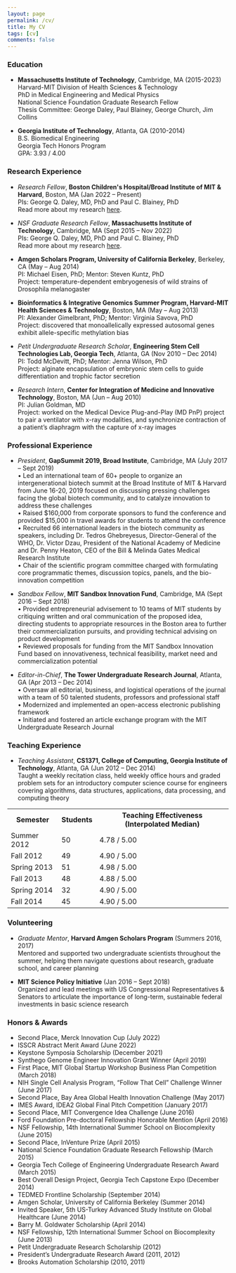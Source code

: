 ```yaml
---
layout: page
permalink: /cv/
title: My CV
tags: [cv]
comments: false
---
```


### Education

* <b>Massachusetts Institute of Technology</b>, Cambridge, MA (2015-2023)<br>
Harvard-MIT Division of Health Sciences & Technology<br>
PhD in Medical Engineering and Medical Physics<br>
National Science Foundation Graduate Research Fellow<br>
Thesis Committee: George Daley, Paul Blainey, George Church, Jim Collins

* <b>Georgia Institute of Technology</b>, Atlanta, GA (2010-2014)<br>
B.S. Biomedical Engineering<br>
Georgia Tech Honors Program<br>
GPA: 3.93 / 4.00<br>


### Research Experience

* <i>Research Fellow</i>, <b>Boston Children's Hospital/Broad Institute of MIT & Harvard</b>, Boston, MA (Jan 2022 – Present) <br>
PIs: George Q. Daley, MD, PhD and Paul C. Blainey, PhD <br>
Read more about my research <a href="{{ site.url }}/research" target="_blank">here</a>.

* <i>NSF Graduate Research Fellow</i>, <b>Massachusetts Institute of Technology</b>, Cambridge, MA (Sept 2015 – Nov 2022) <br>
PIs: George Q. Daley, MD, PhD and Paul C. Blainey, PhD <br>
Read more about my research <a href="{{ site.url }}/research" target="_blank">here</a>.

* <b>Amgen Scholars Program, University of California Berkeley</b>, Berkeley, CA (May – Aug 2014) <br>
PI: Michael Eisen, PhD; Mentor: Steven Kuntz, PhD <br>
Project: temperature-dependent embryogenesis of wild strains of Drosophila melanogaster

* <b>Bioinformatics & Integrative Genomics Summer Program, Harvard-MIT Health Sciences & Technology</b>, Boston, MA (May – Aug 2013) <br>
PI: Alexander Gimelbrant, PhD; Mentor: Virginia Savova, PhD <br>
Project: discovered that monoallelically expressed autosomal genes exhibit allele-specific methylation bias 

* <i>Petit Undergraduate Research Scholar</i>, <b>Engineering Stem Cell Technologies Lab, Georgia Tech</b>, Atlanta, GA (Nov 2010 – Dec 2014) <br>
PI: Todd McDevitt, PhD; Mentor: Jenna Wilson, PhD <br>
Project: alginate encapsulation of embryonic stem cells to guide differentiation and trophic factor secretion

* <i>Research Intern</i>, <b>Center for Integration of Medicine and Innovative Technology</b>, Boston, MA (Jun – Aug 2010) <br>
PI: Julian Goldman, MD <br>
Project: worked on the Medical Device Plug-and-Play (MD PnP) project to pair a ventilator with x-ray modalities, and synchronize contraction of a patient’s diaphragm with the capture of x-ray images


### Professional Experience

* <i>President</i>, <b>GapSummit 2019, Broad Institute</b>, Cambridge, MA (July 2017 – Sept 2019) <br>
• Led an international team of 60+ people to organize an intergenerational biotech summit at the Broad Institute of MIT & Harvard from June 16-20, 2019 focused on discussing pressing challenges facing the global biotech community, and to catalyze innovation to address these challenges <br>
• Raised $160,000 from corporate sponsors to fund the conference and provided $15,000 in travel awards for students to attend the conference <br>
• Recruited 66 international leaders in the biotech community as speakers, including Dr. Tedros Ghebreyesus, Director-General of the WHO, Dr. Victor Dzau, President of the National Academy of Medicine and Dr. Penny Heaton, CEO of the Bill & Melinda Gates Medical Research Institute  <br>
• Chair of the scientific program committee charged with formulating core programmatic themes, discussion topics, panels, and the bio-innovation competition

* <i>Sandbox Fellow</i>, <b>MIT Sandbox Innovation Fund</b>, Cambridge, MA (Sept 2016 – Sept 2018) <br>
• Provided entrepreneurial advisement to 10 teams of MIT students by critiquing written and oral communication of the proposed idea, directing students to appropriate resources in the Boston area to further their commercialization pursuits, and providing technical advising on product development <br>
• Reviewed proposals for funding from the MIT Sandbox Innovation Fund based on innovativeness, technical feasibility, market need and commercialization potential 

* <i>Editor-in-Chief</i>, <b>The Tower Undergraduate Research Journal</b>, Atlanta, GA (Apr 2013 – Dec 2014) <br>
• Oversaw all editorial, business, and logistical operations of the journal with a team of 50 talented students, professors and professional staff <br>
• Modernized and implemented an open-access electronic publishing framework <br>
• Initiated and fostered an article exchange program with the MIT Undergraduate Research Journal


### Teaching Experience

* <i>Teaching Assistant</i>, <b>CS1371, College of Computing, Georgia Institute of Technology</b>, Atlanta, GA (Jun 2012 – Dec 2014) <br>
Taught a weekly recitation class, held weekly office hours and graded problem sets for an introductory computer science course for engineers covering algorithms, data structures, applications, data processing, and computing theory <br>

<table>
  <tr>
    <th>Semester</th>
    <th>Students</th>
    <th>Teaching Effectiveness (Interpolated Median)</th>
  </tr>
  <tr>
    <td>Summer 2012</td>
    <td>50</td>
    <td>4.78 / 5.00</td>
  </tr>
  <tr>
    <td>Fall 2012</td>
    <td>49</td>
    <td>4.90 / 5.00</td>
  </tr>
  <tr>
    <td>Spring 2013</td>
    <td>51</td>
    <td>4.98 / 5.00</td>
  </tr>
  <tr>
    <td>Fall 2013</td>
    <td>48</td>
    <td>4.88 / 5.00</td>
  </tr>
  <tr>
    <td>Spring 2014</td>
    <td>32</td>
    <td>4.90 / 5.00</td>
  </tr>
  <tr>
    <td>Fall 2014</td>
    <td>45</td>
    <td>4.90 / 5.00</td>
  </tr>
</table>


### Volunteering

* <i>Graduate Mentor</i>, <b>Harvard Amgen Scholars Program</b> (Summers 2016, 2017) <br>
Mentored and supported two undergraduate scientists throughout the summer, helping them navigate questions about research, graduate school, and career planning

* <b>MIT Science Policy Initiative</b> (Jan 2016 – Sept 2018) <br>
Organized and lead meetings with US Congressional Representatives & Senators to articulate the importance of long-term, sustainable federal investments in basic science research


### Honors & Awards

* Second Place, Merck Innovation Cup (July 2022)
* ISSCR Abstract Merit Award (June 2022)
* Keystone Symposia Scholarship (December 2021)
* Synthego Genome Engineer Innovation Grant Winner (April 2019)
* First Place, MIT Global Startup Workshop Business Plan Competition (March 2018)
* NIH Single Cell Analysis Program, “Follow That Cell” Challenge Winner (June 2017)
* Second Place, Bay Area Global Health Innovation Challenge (May 2017)
* IMES Award, IDEA2 Global Final Pitch Competition (January 2017)
* Second Place, MIT Convergence Idea Challenge (June 2016)
* Ford Foundation Pre-doctoral Fellowship Honorable Mention (April 2016)
* NSF Fellowship, 14th International Summer School on Biocomplexity (June 2015)
* Second Place, InVenture Prize (April 2015)
* National Science Foundation Graduate Research Fellowship (March 2015)
* Georgia Tech College of Engineering Undergraduate Research Award (March 2015)
* Best Overall Design Project, Georgia Tech Capstone Expo (December 2014)
* TEDMED Frontline Scholarship (September 2014)
* Amgen Scholar, University of California Berkeley (Summer 2014)
* Invited Speaker, 5th US-Turkey Advanced Study Institute on Global Healthcare (June 2014)
* Barry M. Goldwater Scholarship (April 2014)
* NSF Fellowship, 12th International Summer School on Biocomplexity (June 2013)
* Petit Undergraduate Research Scholarship (2012)
* President’s Undergraduate Research Award (2011, 2012)
* Brooks Automation Scholarship (2010, 2011)



